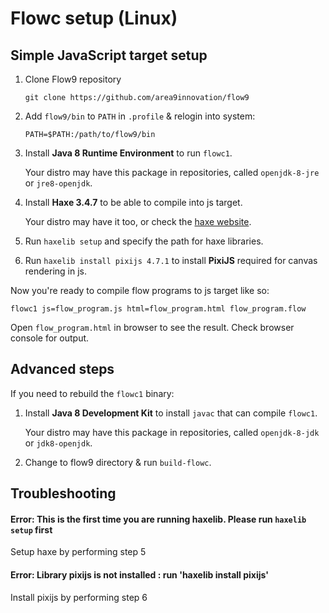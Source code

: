 # Flowc setup (Linux)

## Simple JavaScript target setup

1. Clone Flow9 repository
    ```
    git clone https://github.com/area9innovation/flow9
    ```

2. Add `flow9/bin` to `PATH` in `.profile` & relogin into system:
    ```
    PATH=$PATH:/path/to/flow9/bin
    ```

3. Install **Java 8 Runtime Environment** to run `flowc1`.

    Your distro may have this package in repositories, called `openjdk-8-jre` or `jre8-openjdk`.


4. Install **Haxe 3.4.7** to be able to compile into js target.

    Your distro may have it too, or check the [haxe website](https://haxe.org/download/linux/).

6. Run `haxelib setup` and specify the path for haxe libraries.

7. Run `haxelib install pixijs 4.7.1` to install **PixiJS** required for canvas rendering in js.

Now you're ready to compile flow programs to js target like so:
```
flowc1 js=flow_program.js html=flow_program.html flow_program.flow
```

Open `flow_program.html` in browser to see the result. Check browser console for output.

## Advanced steps

If you need to rebuild the `flowc1` binary:

1. Install **Java 8 Development Kit** to install `javac` that can compile `flowc1`. 

    Your distro may have this package in repositories, called `openjdk-8-jdk` or `jdk8-openjdk`.

2. Change to flow9 directory & run `build-flowc`.


## Troubleshooting

#### Error: This is the first time you are running haxelib. Please run `haxelib setup` first

Setup haxe by performing step 5


#### Error: Library pixijs is not installed : run 'haxelib install pixijs'

Install pixijs by performing step 6
